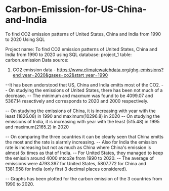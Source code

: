 # Carbon-Emission-for-US-China-and-India
To find CO2 emission patterns of United States, China and India from 1990 to 2020 Using SQL

Project name: To find CO2 emission patterns of United States, China and India from 1990 to 2020 using SQL
database: project_1 
table: carbon_emission
Data source: 
1. CO2 emission data - https://www.climatewatchdata.org/ghg-emissions?end_year=2020&gases=co2&start_year=1990

--It has been understood that US, China and India emitts most of the CO2.
-- On studying the emissions of United States, there has been not much of a decrease.
  --  The minimum and maxmum was found to be 4099.07 and 5367.14 resectively and corresponds to 2020 and 2000 respectively.

-- On studying the emissions of China, it is increasing with year with the least (1826.08) in 1990 and maximum(10296.8) in 2020
-- On studying the emissions of India, it is increasing with year with the least (515.48) in 1995 and maximum(2165.2) in 2020

-- On comparing the three countries it can be clearly seen that China emitts the most and the rate is alarmly increasing.
  -- Also for India the emission rate is increasing but not as much as China where China's emission is almost 5x times as that of India.
  -- For United States, they managed  to keep the emissin around 4000 mtco2e from 1990 to 2020.
  -- The average of emissions were 4793.397 for United States, 5807.772 for China and 1381.958 for India (only first 3 decimal places considered).

-- Graphs has been plotted for the carbon emission of the 3 countries from 1990 to 2020.

